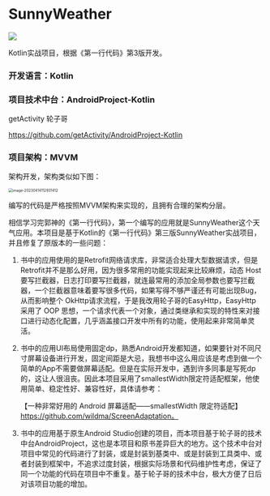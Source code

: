 # SunnyWeather

<img src="https://img.shields.io/badge/version-1.0.0-blue">

Kotlin实战项目，根据《第一行代码》第3版开发。

### 开发语言：Kotlin

### 项目技术中台：AndroidProject-Kotlin

getActivity 轮子哥 

https://github.com/getActivity/AndroidProject-Kotlin

### 项目架构：MVVM

架构开发，架构类似如下图：

<img src="https://cdn.jsdelivr.net/gh/ChengYang1998/blogImage@main/PicGo/image-20230414112931412.png" alt="image-20230414112931412" style="zoom: 50%;" />

编写的代码是严格按照MVVM架构来实现的，且拥有合理的架构分层。



​	相信学习完郭神的《第一行代码》，第一个编写的应用就是SunnyWeather这个天气应用。本项目是基于Kotlin的《第一行代码》第三版SunnyWeather实战项目，并且修复了原版本的一些问题：

1.   书中的应用使用的是Retrofit网络请求库，非常适合处理大型数据请求，但是Retrofit并不是那么好用，因为很多常用的功能实现起来比较麻烦，动态 Host 要写拦截器，日志打印要写拦截器，就连最常用的添加全局参数也要写拦截器，一个拦截器意味着要写很多代码，如果写得不够严谨还有可能出现Bug，从而影响整个 OkHttp请求流程，于是我改用轮子哥的EasyHttp，EasyHttp 采用了 OOP 思想，一个请求代表一个对象，通过类继承和实现的特性来对接口进行动态化配置，几乎涵盖接口开发中所有的功能，使用起来非常简单灵活。

2.   书中的应用UI布局使用固定dp，熟悉Android开发都知道，如果要针对不同尺寸屏幕设备进行开发，固定间距是大忌，我想书中这么用应该是考虑到做一个简单的App不需要做屏幕适配。但是在实际开发中，遇到许多同事是写死dp的，这让人很沮丧。因此本项目采用了smallestWidth限定符适配框架，他使用简单、稳定性好、兼容性好，具体请参考：

     【一种非常好用的 Android 屏幕适配——smallestWidth 限定符适配】https://github.com/wildma/ScreenAdaptation。

3.   书中的应用基于原生Android Studio创建的项目，而本项目基于轮子哥的技术中台AndroidProject，这也是本项目和原书差异巨大的地方。这个技术中台对项目中常见的代码进行了封装，或是封装到基类中、或是封装到工具类中、或者封装到框架中，不追求过度封装，根据实际场景和代码维护性考虑，保证了同一个功能的代码在项目中不重复。基于轮子哥的技术中台，极大方便了日后对该项目功能的增加。











